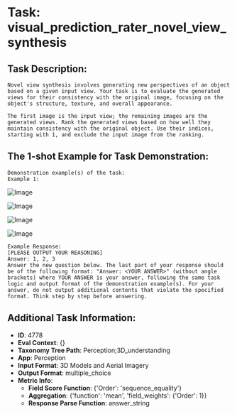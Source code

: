 # Task: visual_prediction_rater_novel_view_synthesis

## Task Description:

```
Novel view synthesis involves generating new perspectives of an object based on a given input view. Your task is to evaluate the generated views for their consistency with the original image, focusing on the object's structure, texture, and overall appearance.

The first image is the input view; the remaining images are the generated views. Rank the generated views based on how well they maintain consistency with the original object. Use their indices, starting with 1, and exclude the input image from the ranking.
```

## The 1-shot Example for Task Demonstration:

```
Demonstration example(s) of the task:
Example 1:
```

![Image](0-0.png)

![Image](0-1.png)

![Image](0-2.png)

![Image](0-3.png)

```
Example Response:
[PLEASE OUTPUT YOUR REASONING]
Answer: 1, 2, 3
Answer the new question below. The last part of your response should be of the following format: "Answer: <YOUR ANSWER>" (without angle brackets) where YOUR ANSWER is your answer, following the same task logic and output format of the demonstration example(s). For your answer, do not output additional contents that violate the specified format. Think step by step before answering.
```

## Additional Task Information:

- **ID**: 4778
- **Eval Context**: {}
- **Taxonomy Tree Path**: Perception;3D_understanding
- **App**: Perception
- **Input Format**: 3D Models and Aerial Imagery
- **Output Format**: multiple_choice
- **Metric Info**:
  - **Field Score Function**: {'Order': 'sequence_equality'}
  - **Aggregation**: {'function': 'mean', 'field_weights': {'Order': 1}}
  - **Response Parse Function**: answer_string

